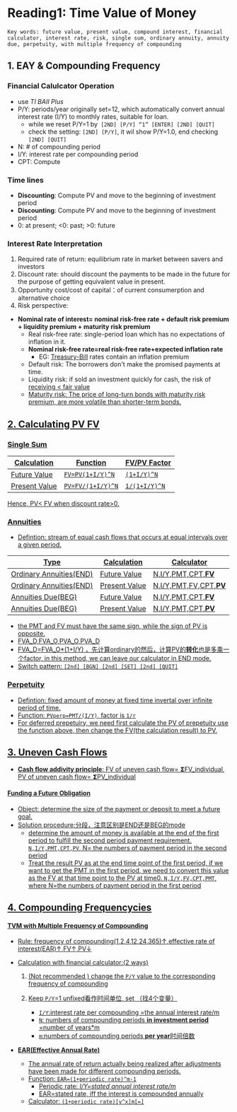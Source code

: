 # Reading1: Time Value of Money

```
Key words: future value, present value, compound interest, financial calculator, interest rate, risk, single sum, ordinary annuity, annuity due, perpetuity, with multiple frequency of compounding
```

## 1. EAY & Compounding Frequency

### Financial Calulcator Operation

- use *TI BAⅡ Plus*
- P/Y: periods/year originally set=12, which automatically convert annual interest rate (I/Y) to monthly rates, suitable for loan. 
  -  while we reset P/Y=1 by` [2ND] [P/Y] “1” [ENTER] [2ND] [QUIT]`
  - check the setting: `[2ND] [P/Y]`, it wil show P/Y=1.0, end checking `[2ND] [QUIT]`
- N: # of compounding period
- I/Y: interest rate per compounding period
- CPT: Compute

### Time lines

- **Discounting**: Compute PV and move to the beginning of investment period
- **Discounting**: Compute PV and move to the beginning of investment period
- 0: at present; <0: past; >0: future

### Interest Rate Interpretation

1. Required rate of return: equilibrium rate in market between savers and investors
2. Discount rate: should discount the payments to be made in the future for the purpose of getting equivalent value in present.
3. Opportunity cost/cost of capital：of current consumerption and alternative choice
4. Risk perspective:

- **Nominal rate of interest= nominal risk-free rate + default risk premium + liquidity premium + maturity risk premium**
  - Real risk-free rate: single-period loan which has no expectations of inflation in it.
  - **Nominal risk-free rate=real risk-free rate+expected inflation rate**
    - EG: <u>Treasury-Bill</u> rates contain an inflation premium
  - Default risk: The borrowers don't make the promised payments at time.
  - Liquidity risk: if sold an investment quickly for cash, the risk of <u>receiving < fair value<u>
  - Maturity risk: The price of <u>long-turn bonds</u> with maturity risk premium, are more volatile than shorter-term bonds.

## 2. Calculating PV FV

### Single Sum

| Calculation   | Function          | FV/PV Factor  |
| ------------- | ----------------- | ------------- |
| Future Value  | `FV=PV(1+I/Y)^N`  | `(1+I/Y)^N`   |
| Present Value | `PV=FV/(1+I/Y)^N` | `1/(1+I/Y)^N` |

Hence, PV< FV  when  discount rate>0.

### Annuities

- Defintion: stream of <u>equal</u> cash flows that occurs at equal intervals over a given period.

| Type                    | Calculation   | Calculator              |
| ----------------------- | ------------- | ----------------------- |
| Ordinary Annuities(END) | Future Value  | N,I/Y,PMT,CPT,**FV**    |
| Ordinary Annuities(END) | Present Value | N,I/Y,PMT,FV,CPT,**PV** |
| Annuities Due(BEG)      | Future Value  | N,I/Y,PMT,CPT,**FV**    |
| Annuities Due(BEG)      | Present Value | N,I/Y,PMT,CPT,**PV**    |

- the PMT and FV must have the same sign, while the sign of PV is opposite.
- FVA_D,FVA_O,PVA_O,PVA_D
- FVA_D=FVA_O*(1+I/Y) ，先计算ordinary的然后，计算PV的**转化**也是多乘一个factor, in this method, we can leave our calculator in END mode.
- Switch pattern: `[2nd] [BGN] [2nd] [SET] [2nd] [QUIT]`

### Perpetuity

- Defintion: fixed amount of money at fixed time  invertal over <u>infinite</u> period of time.
- Function: `PVperp=PMT/(I/Y)`, factor is `1/r`
- For deferred prepetuiry, we need first calculate the PV of prepetuity use the function above, then change the FV(the calculation result) to PV.

## 3. Uneven Cash Flows

- **Cash flow addivity principle**: FV of uneven cash flow= 𝝨FV_individual,  PV of uneven cash flow= 𝝨PV_individual

#### Funding a Future Obligation

- Object: determine the size of the payment or deposit to meet a future goal.
- Solution procedure:分段，注意区别是END还是BEG的mode
  -  determine the amount of money is available at the end of the first period to fulfill the second period payment requirement. `N,I/Y,PMT,CPT,PV`, N= the numbers of payment period in the second period
  - Treat the result PV as at the end time point of the first period, if we want to get the PMT in the first period, we need to convert this value as the FV at that time point to the PV at time0. `N,I/Y,FV,CPT,PMT`, where N=the numbers of payment period in the first period

## 4. Compounding Frequencycies

#### TVM with Multiple Frequency of Compounding

- Rule: frequency of compounding(1,2,4,12,24,365)↑,effective rate of interest(EAR)↑,FV↑,PV↓

- Calculation with financial calculator:(2 ways)

  1. (Not recommended ) change the `P/Y` value to the corresponding frequency of compounding

  2. Keep `P/Y`=1 unfixed看作时间单位, set （找4个变量）
     - `I/Y`:interest rate per compounding =the annual interest rate/m
     - `N`: numbers of compounding periods **in investment period** =number of years*m
     - `m`:numbers of compounding periods **per year**时间倍数

- **EAR(Effective Annual Rate)**

  - The annual rate of return actually being realized after adjustments have been made for different compounding periods.
  - Function: `EAR=(1+periodic rate)^m-1`
    - Periodic rate: *I/Y=stated annual interest rate/m*
    - EAR=stated rate, iff the interest is compounded annually
  - Calculator: `(1+periodic rate)[y^x]m[=]`
